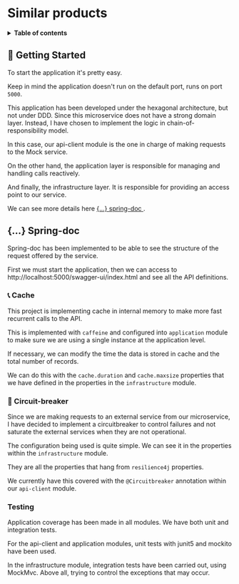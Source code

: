 # Similar products
<details>
  <summary><strong>Table of contents</strong></summary>

* [ 🏁 Getting Started ](#-getting-started)
    * [ {...} Spring-doc ](#-spring-doc)
    * [ 📞 Cache ](#-cache)
    * [ 🔄 Circuit-breaker ](#-circuit-breaker)
    * [ Testing ](#testing)
* [ 📦 Similar product microservice ](#-similar-product-microservice)

</details>

## 🏁 Getting Started

To start the application it's pretty easy.

Keep in mind the application doesn't run on the default port, runs on port `5000`.

This application has been developed under the hexagonal architecture, but not under DDD. Since this microservice does not have a strong domain layer. Instead, I have chosen to implement the logic in chain-of-responsibility model.

In this case, our api-client module is the one in charge of making requests to the Mock service.

On the other hand, the application layer is responsible for managing and handling calls reactively.

And finally, the infrastructure layer. It is responsible for providing an access point to our service.

We can see more details here [ {...} spring-doc ](#-spring-doc).

## {...} Spring-doc
Spring-doc has been implemented to be able to see the structure of the request offered by the service.

First we must start the application, then we can access to http://localhost:5000/swagger-ui/index.html and see all the API definitions.

### 📞 Cache

This project is implementing cache in internal memory to make more fast recurrent calls to the API.

This is implemented with `caffeine` and configured into `application` module to make sure we are using a single instance at the application level.

If necessary, we can modify the time the data is stored in cache and the total number of records.

We can do this with the `cache.duration` and `cache.maxsize` properties that we have defined in the properties in the `infrastructure` module.

### 🔄 Circuit-breaker

Since we are making requests to an external service from our microservice, I have decided to implement a circuitbreaker to control failures and not saturate the external services when they are not operational.

The configuration being used is quite simple. We can see it in the properties within the `infrastructure` module.

They are all the properties that hang from `resilience4j` properties.

We currently have this covered with the `@Circuitbreaker` annotation within our `api-client` module.

### Testing

Application coverage has been made in all modules. We have both unit and integration tests.

For the api-client and application modules, unit tests with junit5 and mockito have been used.

In the infrastructure module, integration tests have been carried out, using MockMvc. Above all, trying to control the exceptions that may occur.